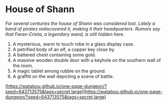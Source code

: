 # House of Shann

_For several centuries the house of Shann was considered lost. Lately a band of pirates rediscovered it, making it their headquarters. Rumors say that Farax-Crieta, a legendary wand, is still hidden here._

1. A mysterious, warm to touch robe in a glass display case.
2. A petrified body of an elf, a copper key close by.
3. A battered chest containing some gold.
4. A massive wooden double door with a keyhole on the southern wall of the room.
5. A magic tablet among rubble on the ground.
6. A graffiti on the wall depicting a scene of battle.

[https://watabou.github.io/one-page-dungeon/?seed=643713575&tags=secret,large](https://watabou.github.io/one-page-dungeon/?seed=643713575&tags=secret,large)
